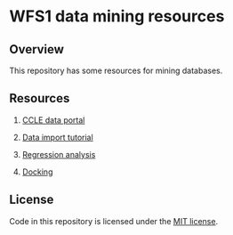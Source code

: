 # WFS1 data mining resources

## Overview

This repository has some resources for mining databases.

## Resources

1. [CCLE data portal](https://portals.broadinstitute.org/ccle)

2. [Data import tutorial](https://www.datacamp.com/community/tutorials/pandas-read-csv)

3. [Regression analysis](https://github.com/justmarkham/DAT4/blob/master/notebooks/08_linear_regression.ipynb)

4. [Docking](https://life.bsc.es/pid/pydock/)


## License

Code in this repository is licensed under the [MIT license](./LICENSE.txt).
